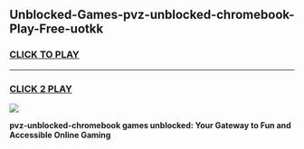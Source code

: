 
## Unblocked-Games-pvz-unblocked-chromebook-Play-Free-uotkk
<h3>
<a href="https://premium76.site?title=pvz-unblocked-chromebook&ref=21A">CLICK TO PLAY</a></h3>
<hr>

<h3>
<a href="https://premium76.site?title=pvz-unblocked-chromebook&ref=21A">CLICK 2 PLAY</a>
  
</h3>

<a href="https://premium76.site?title=pvz-unblocked-chromebook&ref=21A"><img src="https://clearcache.store/games.png"></a>


**pvz-unblocked-chromebook games unblocked: Your Gateway to Fun and Accessible Online Gaming**
